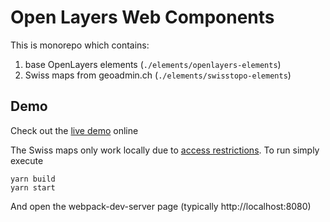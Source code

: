 # Open Layers Web Components

This is monorepo which contains: 

1. base OpenLayers elements (`./elements/openlayers-elements`)
1. Swiss maps from geoadmin.ch (`./elements/swisstopo-elements`)

## Demo

Check out the [live demo][demo] online

The Swiss maps only work locally due to [access restrictions][wa]. To run simply execute

```
yarn build
yarn start
```

And open the webpack-dev-server page (typically http://localhost:8080)

[wa]: https://shop.swisstopo.admin.ch/en/products/geoservice/swisstopo_geoservices/WMTS_info
[demo]: https://openlayers-elements.netlify.com/
